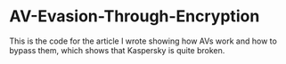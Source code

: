 # AV-Evasion-Through-Encryption
This is the code for the article I wrote showing how AVs work and how to bypass them, which shows that Kaspersky is quite broken.
